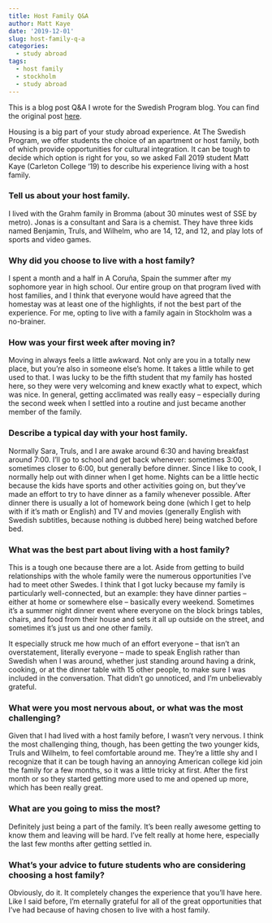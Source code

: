 ```yaml
---
title: Host Family Q&A
author: Matt Kaye
date: '2019-12-01'
slug: host-family-q-a
categories:
  - study abroad
tags:
  - host family
  - stockholm
  - study abroad
---
```


This is a blog post Q&A I wrote for the Swedish Program blog. You can find the original post [here](https://swedishprogram.org/qa-host-family/).

Housing is a big part of your study abroad experience. At The Swedish Program, we offer students the choice of an apartment or host family, both of which provide opportunities for cultural integration. It can be tough to decide which option is right for you, so we asked Fall 2019 student Matt Kaye (Carleton College ‘19) to describe his experience living with a host family.

### Tell us about your host family.

I lived with the Grahm family in Bromma (about 30 minutes west of SSE by metro). Jonas is a consultant and Sara is a chemist. They have three kids named Benjamin, Truls, and Wilhelm, who are 14, 12, and 12, and play lots of sports and video games.

### Why did you choose to live with a host family?

I spent a month and a half in A Coruña, Spain the summer after my sophomore year in high school. Our entire group on that program lived with host families, and I think that everyone would have agreed that the homestay was at least one of the highlights, if not the best part of the experience. For me, opting to live with a family again in Stockholm was a no-brainer.

### How was your first week after moving in?

Moving in always feels a little awkward. Not only are you in a totally new place, but you’re also in someone else’s home. It takes a little while to get used to that. I was lucky to be the fifth student that my family has hosted here, so they were very welcoming and knew exactly what to expect, which was nice. In general, getting acclimated was really easy – especially during the second week when I settled into a routine and just became another member of the family.

### Describe a typical day with your host family.

Normally Sara, Truls, and I are awake around 6:30 and having breakfast around 7:00. I’ll go to school and get back whenever: sometimes 3:00, sometimes closer to 6:00, but generally before dinner. Since I like to cook, I normally help out with dinner when I get home. Nights can be a little hectic because the kids have sports and other activities going on, but they’ve made an effort to try to have dinner as a family whenever possible. After dinner there is usually a lot of homework being done (which I get to help with if it’s math or English) and TV and movies (generally English with Swedish subtitles, because nothing is dubbed here) being watched before bed.

### What was the best part about living with a host family?

This is a tough one because there are a lot. Aside from getting to build relationships with the whole family were the numerous opportunities I’ve had to meet other Swedes. I think that I got lucky because my family is particularly well-connected, but an example: they have dinner parties – either at home or somewhere else – basically every weekend. Sometimes it’s a summer night dinner event where everyone on the block brings tables, chairs, and food from their house and sets it all up outside on the street, and sometimes it’s just us and one other family.

It especially struck me how much of an effort everyone – that isn’t an overstatement, literally everyone – made to speak English rather than Swedish when I was around, whether just standing around having a drink, cooking, or at the dinner table with 15 other people, to make sure I was included in the conversation. That didn’t go unnoticed, and I’m unbelievably grateful.

### What were you most nervous about, or what was the most challenging?

Given that I had lived with a host family before, I wasn’t very nervous. I think the most challenging thing, though, has been getting the two younger kids, Truls and Wilhelm, to feel comfortable around me. They’re a little shy and I recognize that it can be tough having an annoying American college kid join the family for a few months, so it was a little tricky at first. After the first month or so they started getting more used to me and opened up more, which has been really great.

### What are you going to miss the most?

Definitely just being a part of the family. It’s been really awesome getting to know them and leaving will be hard. I’ve felt really at home here, especially the last few months after getting settled in.

### What’s your advice to future students who are considering choosing a host family?

Obviously, do it. It completely changes the experience that you’ll have here. Like I said before, I’m eternally grateful for all of the great opportunities that I’ve had because of having chosen to live with a host family.